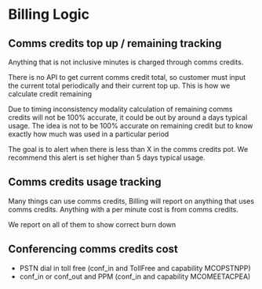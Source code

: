 # Billing Logic

## Comms credits top up / remaining tracking

Anything that is not inclusive minutes is charged through comms credits.

There is no API to get current comms credit total, so customer must input the current total periodically and their current top up. This is how we calculate credit remaining

Due to timing inconsistency modality calculation of remaining comms credits will not be 100% accurate, it could be out by around a days typical usage. The idea is not to be 100% accurate on remaining credit but to know exactly how much was used in a particular period

The goal is to alert when there is less than X in the comms credits pot. We recommend this alert is set higher than 5 days typical usage.

## Comms credits usage tracking

Many things can use comms credits, Billing will report on anything that uses comms credits. Anything with a per minute cost is from comms credits.

We report on all of them to show correct burn down

## Conferencing comms credits cost

- PSTN dial in toll free (conf_in and TollFree and capability MCOPSTNPP)
- conf_in or conf_out and PPM (conf_in and capability MCOMEETACPEA) 






